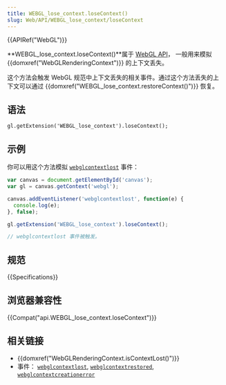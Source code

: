 ```yaml
---
title: WEBGL_lose_context.loseContext()
slug: Web/API/WEBGL_lose_context/loseContext
---
```

{{APIRef("WebGL")}}

**WEBGL_lose_context.loseContext()**属于 [WebGL API](/zh-CN/docs/Web/API/WebGL_API)， 一般用来模拟 {{domxref("WebGLRenderingContext")}} 的上下文丢失。

这个方法会触发 WebGL 规范中上下文丢失的相关事件。通过这个方法丢失的上下文可以通过 {{domxref("WEBGL_lose_context.restoreContext()")}} 恢复。

## 语法

```plain
gl.getExtension('WEBGL_lose_context').loseContext();
```

## 示例

你可以用这个方法模拟 [`webglcontextlost`](/zh-CN/docs/Web/API/HTMLCanvasElement/webglcontextlost_event) 事件：

```js
var canvas = document.getElementById('canvas');
var gl = canvas.getContext('webgl');

canvas.addEventListener('webglcontextlost', function(e) {
  console.log(e);
}, false);

gl.getExtension('WEBGL_lose_context').loseContext();

// webglcontextlost 事件被触发。
```

## 规范

{{Specifications}}

## 浏览器兼容性

{{Compat("api.WEBGL_lose_context.loseContext")}}

## 相关链接

- {{domxref("WebGLRenderingContext.isContextLost()")}}
- 事件： [`webglcontextlost`](/zh-CN/docs/Web/API/HTMLCanvasElement/webglcontextlost_event), [`webglcontextrestored`](/zh-CN/docs/Web/API/HTMLCanvasElement/webglcontextrestored_event), [`webglcontextcreationerror`](/zh-CN/docs/Web/API/HTMLCanvasElement/webglcontextcreationerror_event)
